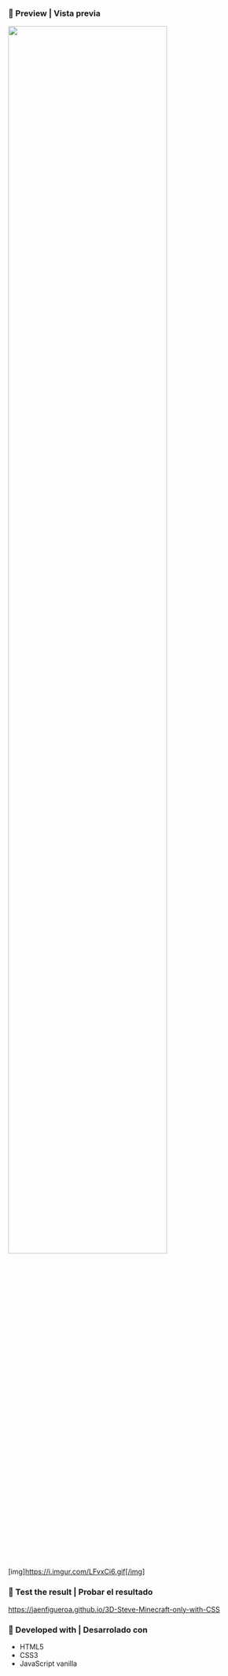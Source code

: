 ### 📌 Preview | Vista previa

<div >
  <!-- <img src="./preview2.gif" align="center" style="width: 70%" /> -->
  <img src="./preview3.gif" align="center" style="width: 80%" />
  
  [img]https://i.imgur.com/LFvxCi6.gif[/img]
</div>

### 📌 Test the result | Probar el resultado

https://jaenfigueroa.github.io/3D-Steve-Minecraft-only-with-CSS

### 📌 Developed with | Desarrolado con

- HTML5
- CSS3
- JavaScript vanilla
